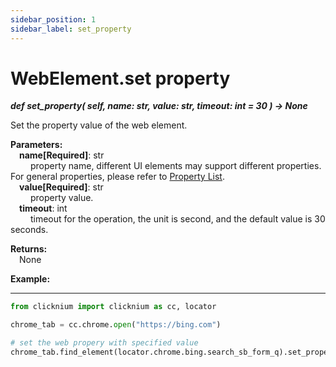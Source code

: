 ```yaml
---
sidebar_position: 1
sidebar_label: set_property
---
```

# WebElement.set property

***def set_property(
        self,
        name: str,
        value: str,
        timeout: int = 30
    ) -> None***  

Set the property value of the web element.  

**Parameters:**  
    &emsp;**name[Required]**: str  
        &emsp;&emsp; property name, different UI elements may support different properties. For general properties, please refer to [Property List](./../../../../../../tutorial/property.md).  
    &emsp;**value[Required]**: str  
        &emsp;&emsp; property value.    
    &emsp;**timeout**: int  
        &emsp;&emsp; timeout for the operation, the unit is second, and the default value is 30 seconds. 

**Returns:**  
    &emsp;None

**Example:**
***
```python
from clicknium import clicknium as cc, locator

chrome_tab = cc.chrome.open("https://bing.com")

# set the web propery with specified value
chrome_tab.find_element(locator.chrome.bing.search_sb_form_q).set_property("tag", "search_tag")
```